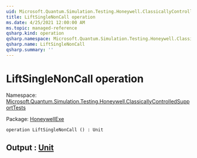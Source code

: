```yaml
---
uid: Microsoft.Quantum.Simulation.Testing.Honeywell.ClassicallyControlledSupportTests.LiftSingleNonCall
title: LiftSingleNonCall operation
ms.date: 4/25/2021 12:00:00 AM
ms.topic: managed-reference
qsharp.kind: operation
qsharp.namespace: Microsoft.Quantum.Simulation.Testing.Honeywell.ClassicallyControlledSupportTests
qsharp.name: LiftSingleNonCall
qsharp.summary: ''
---
```


# LiftSingleNonCall operation

Namespace: [Microsoft.Quantum.Simulation.Testing.Honeywell.ClassicallyControlledSupportTests](xref:Microsoft.Quantum.Simulation.Testing.Honeywell.ClassicallyControlledSupportTests)

Package: [HoneywellExe](https://nuget.org/packages/HoneywellExe)




```qsharp
operation LiftSingleNonCall () : Unit
```


## Output : [Unit](xref:microsoft.quantum.qsharp.valueliterals#unit-literal)

